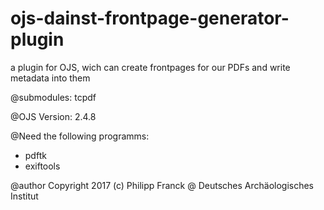 # ojs-dainst-frontpage-generator-plugin
a plugin for OJS, wich can create frontpages for our PDFs and write metadata into them


@submodules:
tcpdf

@OJS
Version: 2.4.8

@Need the following programms:
* pdftk
* exiftools

@author 
Copyright 2017 (c) Philipp Franck @ Deutsches Archäologisches Institut
